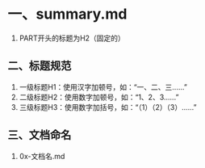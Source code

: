 # 一、summary.md

1. PART开头的标题为H2（固定的）



## 二、标题规范

1. 一级标题H1：使用汉字加顿号，如：“一、二、三......”
2. 二级标题H2：使用数字加顿号，如：“1、2、3......”
3. 三级标题H3：使用数字加括号，如：“（1）（2）（3）......”



## 三、文档命名

1. 0x-文档名.md